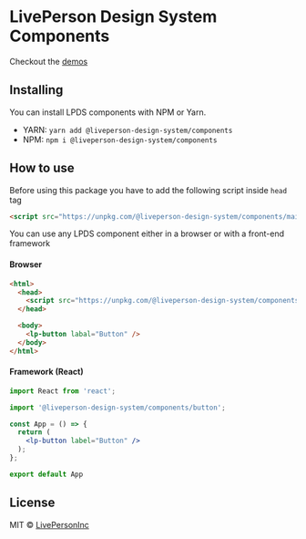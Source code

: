 # LivePerson Design System Components

Checkout the [demos](https://livepersoninc.github.io/lp-design-system/?path=/story/components)

## Installing

You can install LPDS components with NPM or Yarn.

- YARN: `yarn add @liveperson-design-system/components`
- NPM: `npm i @liveperson-design-system/components`

## How to use

Before using this package you have to add the following script inside `head` tag

```html
<script src="https://unpkg.com/@liveperson-design-system/components/main.js"></script>
```

You can use any LPDS component either in a browser or with a front-end framework

#### Browser
```html
<html>
  <head>
    <script src="https://unpkg.com/@liveperson-design-system/components/button.js" />
  </head>

  <body>
    <lp-button labal="Button" />
  </body>
</html>
```

#### Framework (React)
```jsx
import React from 'react';

import '@liveperson-design-system/components/button';

const App = () => {
  return (
    <lp-button label="Button" />
  );
};

export default App
```

## License

MIT © [LivePersonInc](https://github.com/LivePersonInc)
